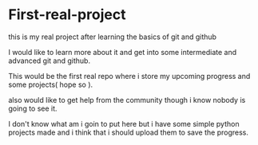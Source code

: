 # First-real-project

this is my real project after learning the basics of git and github

I would like to learn more about it and get into some intermediate and advanced git and github.

This would be the first real repo where i store my upcoming progress and some projects( hope so ).

also would like to get help from the community though i know nobody is going to see it.

I don't know what am i goin to put here but i have some simple python projects made and i think that i should upload them to save the progress.

